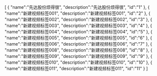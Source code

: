 [
	{
		"name":"先达股份烦得很",
		"description":"先达股份烦得很",
		"id":"1"
	},
	{
		"name":"新建视频标签001",
		"description":"新建视频标签001",
		"id":"2"
	},
	{
		"name":"新建视频标签002",
		"description":"新建视频标签002",
		"id":"3"
	},
	{
		"name":"新建视频标签003",
		"description":"新建视频标签003",
		"id":"4"
	},
	{
		"name":"新建视频标签004",
		"description":"新建视频标签004",
		"id":"5"
	},
	{
		"name":"新建视频标签005",
		"description":"新建视频标签005",
		"id":"6"
	},
	{
		"name":"新建视频标签006",
		"description":"新建视频标签006",
		"id":"7"
	},
	{
		"name":"新建视频标签008",
		"description":"新建视频标签008",
		"id":"8"
	},
	{
		"name":"新建视频标签009",
		"description":"新建视频标签009",
		"id":"9"
	},
	{
		"name":"新建视频标签010",
		"description":"新建视频标签010",
		"id":"10"
	},
	{
		"name":"新建视频标签011",
		"description":"新建视频标签011",
		"id":"11"
	}
]